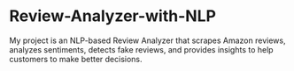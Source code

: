 # Review-Analyzer-with-NLP
My project is an NLP-based Review Analyzer that scrapes Amazon reviews, analyzes sentiments, detects fake reviews, and provides insights to help customers to make better decisions.
